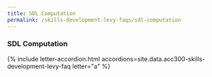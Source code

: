 ```yaml
---
title: SDL Computation
permalink: /skills-development-levy-faqs/sdl-computation
---
```


### SDL Computation

{% include letter-accordion.html accordions=site.data.acc300-skills-development-levy-faq letter="a" %}
